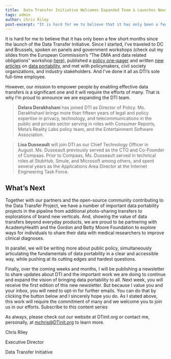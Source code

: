 ```yaml
---
title:  Data Transfer Initiative Welcomes Expanded Team & Launches Newsletter
tags: admin
author: Chris Riley
post-excerpt: "It is hard for me to believe that it has only been a few short months since the launch of the Data Transfer Initiative. Since I started, I’ve traveled to DC and Brussels, spoken on panels and government workshops, published a policy one-pager and written new articles, met with policymakers, civil society organizations, and industry stakeholders. And I've done it all as DTI’s sole full-time employee."
---
```

It is hard for me to believe that it has only been a few short months since the launch of the Data Transfer Initiative. Since I started, I’ve traveled to DC and Brussels, spoken on panels and government workshops (check out my slides from the European Commission’s “The DMA and data related obligations” workshop [here](https://dtinit.us21.list-manage.com/track/click?u=3ba10a090b97c2dc608fd780e&id=c9878cc7a6&e=54811e5924)), published a [policy one-pager](https://dtinit.us21.list-manage.com/track/click?u=3ba10a090b97c2dc608fd780e&id=34b1d4dcca&e=54811e5924) and written [new articles](https://dtinit.us21.list-manage.com/track/click?u=3ba10a090b97c2dc608fd780e&id=8b1db241df&e=54811e5924) on [data portability](https://dtinit.us21.list-manage.com/track/click?u=3ba10a090b97c2dc608fd780e&id=16db51fc9b&e=54811e5924), and met with policymakers, civil society organizations, and industry stakeholders. And I've done it all as DTI’s sole full-time employee.


However, our mission to empower people by enabling effective data transfers is a significant one and it will require the efforts of many. That is why I’m proud to announce we are expanding the DTI team.

> **Delara Derakhshani** has joined DTI as Director of Policy. Ms. Derakhshani brings more than fifteen years of legal and policy expertise in privacy, technology, and telecommunications in the public and private sector serving in roles with Consumer Reports, Meta’s Reality Labs policy team, and the Entertainment Software Association.


> **Lisa Dusseault** will join DTI as our Chief Technology Officer in August. Ms. Dusseault previously served as the CTO and Co-Founder of Compaas. Prior to Compaas, Ms. Dusseault served in technical roles at StubHub, Smule, and Microsoft among others, and spent several years as the Applications Area Director at the Internet Engineering Task Force.


## What’s Next


Together with our partners and the open-source community contributing to the Data Transfer Project, we have a number of important data portability projects in the pipeline from additional photo-sharing transfers to explorations of brand new verticals. And, showing the value of data transfers beyond everyday products, we are proud to be partnering with AcademyHealth and the Gordon and Betty Moore Foundation to explore ways for individuals to share their data with medical researchers to improve clinical diagnoses.


In parallel, we will be writing more about public policy, simultaneously articulating the fundamentals of data portability in a clear and accessible way, while pushing at its cutting edges and hardest questions.


Finally, over the coming weeks and months, I will be publishing a newsletter to share updates about DTI and the important work we are doing to continue and expand the vision of bringing data portability to all. Next week, you will receive the first edition of this new newsletter. But because I value you and your inbox, you will need to opt-in for further emails. You can do that by clicking the button below and I sincerely hope you do. As I stated above, this work will require the commitment of many and we welcome you to join us in our efforts.
Subscribe to this content series

As always, please check out our website at DTinit.org or contact me, personally, at mchris@DTinit.org to learn more.

Chris Riley

Executive Director

Data Transfer Initiative
